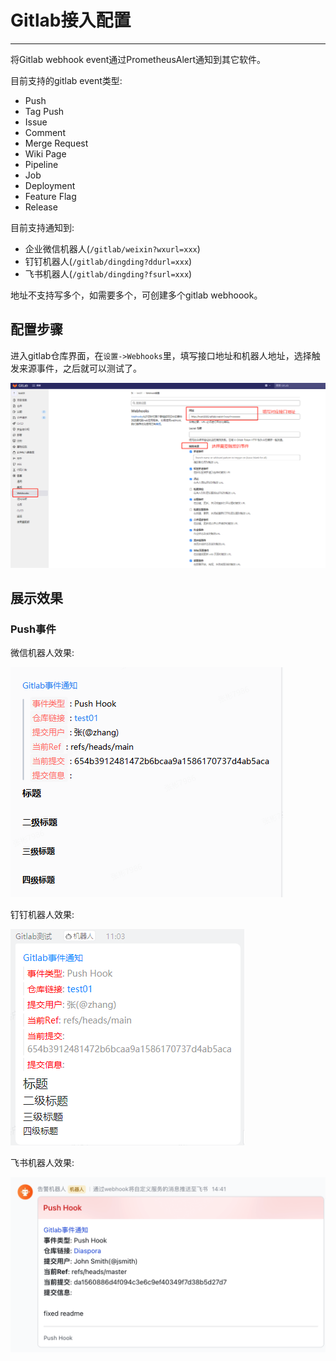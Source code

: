 # Gitlab接入配置

----------------------------------------

将Gitlab webhook event通过PrometheusAlert通知到其它软件。

目前支持的gitlab event类型:

- Push
- Tag Push
- Issue
- Comment
- Merge Request
- Wiki Page
- Pipeline
- Job
- Deployment
- Feature Flag
- Release

目前支持通知到:

- 企业微信机器人(`/gitlab/weixin?wxurl=xxx`)
- 钉钉机器人(`/gitlab/dingding?ddurl=xxx`)
- 飞书机器人(`/gitlab/dingding?fsurl=xxx`)

地址不支持写多个，如需要多个，可创建多个gitlab webhoook。

## 配置步骤

进入gitlab仓库界面，在`设置->Webhooks`里，填写接口地址和机器人地址，选择触发来源事件，之后就可以测试了。

![gitlab配置](../images/gitlab_setup.png)

## 展示效果

### Push事件

微信机器人效果:

![push-weixin](../images/gitlab_push_weixin.png)

钉钉机器人效果:

![push-dingding](../images/gitlab_push_dingding.png)

飞书机器人效果:

![push-feishu](../images/gitlab_push_feishu.png)

